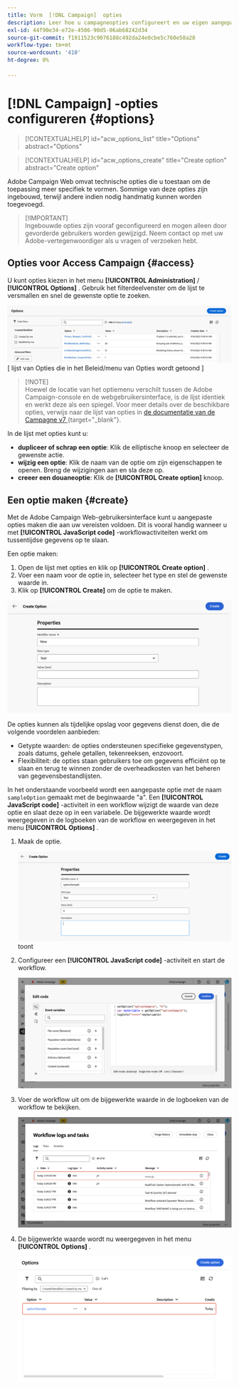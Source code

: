 ```yaml
---
title: Vorm  [!DNL Campaign]  opties
description: Leer hoe u campagneopties configureert en uw eigen aangepaste opties maakt.
exl-id: 44f90e34-e72e-4506-90d5-06ab68242d34
source-git-commit: f1911523c9076188c492da24e0cbe5c760e58a28
workflow-type: tm+mt
source-wordcount: '410'
ht-degree: 0%

---
```


# [!DNL Campaign] -opties configureren {#options}

>[!CONTEXTUALHELP]
>id="acw_options_list"
>title="Options"
>abstract="Options"

>[!CONTEXTUALHELP]
>id="acw_options_create"
>title="Create option"
>abstract="Create option"

Adobe Campaign Web omvat technische opties die u toestaan om de toepassing meer specifiek te vormen. Sommige van deze opties zijn ingebouwd, terwijl andere indien nodig handmatig kunnen worden toegevoegd.

>[!IMPORTANT]\
Ingebouwde opties zijn vooraf geconfigureerd en mogen alleen door gevorderde gebruikers worden gewijzigd. Neem contact op met uw Adobe-vertegenwoordiger als u vragen of verzoeken hebt.

## Opties voor Access Campaign {#access}

U kunt opties kiezen in het menu **[!UICONTROL Administration]** / **[!UICONTROL Options]** . Gebruik het filterdeelvenster om de lijst te versmallen en snel de gewenste optie te zoeken.

![](assets/options-list.png)\
[ lijst van Opties die in het Beleid/menu van Opties wordt getoond ]

>[!NOTE]\
Hoewel de locatie van het optiemenu verschilt tussen de Adobe Campaign-console en de webgebruikersinterface, is de lijst identiek en werkt deze als een spiegel. Voor meer details over de beschikbare opties, verwijs naar de lijst van opties in [ de documentatie van de Campagne v7 ](https://experienceleague.adobe.com/en/docs/campaign-classic/using/installing-campaign-classic/appendices/configuring-campaign-options) {target="_blank"}.

In de lijst met opties kunt u:

* **dupliceer of schrap een optie**: Klik de elliptische knoop en selecteer de gewenste actie.
* **wijzig een optie**: Klik de naam van de optie om zijn eigenschappen te openen. Breng de wijzigingen aan en sla deze op.
* **creeer een douaneoptie**: Klik de **[!UICONTROL Create option]** knoop.

## Een optie maken {#create}

Met de Adobe Campaign Web-gebruikersinterface kunt u aangepaste opties maken die aan uw vereisten voldoen. Dit is vooral handig wanneer u met **[!UICONTROL JavaScript code]** -workflowactiviteiten werkt om tussentijdse gegevens op te slaan.

Een optie maken:

1. Open de lijst met opties en klik op **[!UICONTROL Create option]** .
1. Voer een naam voor de optie in, selecteer het type en stel de gewenste waarde in.
1. Klik op **[!UICONTROL Create]** om de optie te maken.

![ creeer optieinterface die gebieden voor naam, type, en waarde tonen ](assets/options-create.png)

De opties kunnen als tijdelijke opslag voor gegevens dienst doen, die de volgende voordelen aanbieden:

* Getypte waarden: de opties ondersteunen specifieke gegevenstypen, zoals datums, gehele getallen, tekenreeksen, enzovoort.
* Flexibiliteit: de opties staan gebruikers toe om gegevens efficiënt op te slaan en terug te winnen zonder de overheadkosten van het beheren van gegevensbestandlijsten.

In het onderstaande voorbeeld wordt een aangepaste optie met de naam `sampleOption` gemaakt met de beginwaarde &quot;a&quot;. Een **[!UICONTROL JavaScript code]** -activiteit in een workflow wijzigt de waarde van deze optie en slaat deze op in een variabele. De bijgewerkte waarde wordt weergegeven in de logboeken van de workflow en weergegeven in het menu **[!UICONTROL Options]** .

1. Maak de optie.

   ![ interface die van de de optiesverwezenlijking van de Douane de naam `sampleOption` en aanvankelijke waarde &quot;a&quot;](assets/options-sample-create.png) toont

1. Configureer een **[!UICONTROL JavaScript code]** -activiteit en start de workflow.

   ![ de interface van de de codeactiviteit van JavaScript configuratie ](assets/options-sample-javascript.png)

1. Voer de workflow uit om de bijgewerkte waarde in de logboeken van de workflow te bekijken.

   ![ Logboeken van het Werkschema die de bijgewerkte waarde van de douaneoptie tonen ](assets/options-sample-logs.png)

1. De bijgewerkte waarde wordt nu weergegeven in het menu **[!UICONTROL Options]** .

   ![ menu van Opties tonend de bijgewerkte waarde van de douaneoptie ](assets/options-sample-updated.png)
